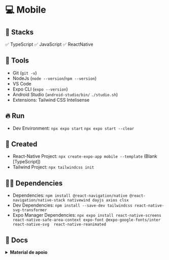 # :computer: Mobile

## :briefcase: Stacks

✅ TypeScript
✅ JavaScript
✅ ReactNative

## :hammer: Tools

- Git (`git -v`)
- NodeJs (`node --version`/`npm --version`)
- VS Code
- Expo CLI (`expo --version`)
- Android Studio (`android-studio/bin/` `./studio.sh`)
- Extensions: Tailwind CSS Intelisense

## :fire: Run

- Dev Environment: `npx expo start` `npx expo start --clear`

## :baby: Created

- React-Native Project: `npx create-expo-app mobile --template` (Blank [TypeScript])
- Tailwind Project: `npx tailwindcss init`

## :ok_man: Dependencies

- Dependencies: `npm install @react-navigation/native @react-navigation/native-stack nativewind dayjs axios clsx`
- Dev Dependencies: `npm install --save-dev tailwindcss react-native-svg-transformer`
- Expo Manager Dependencies: `npx expo install react-native-screens react-native-safe-area-context expo-font @expo-google-fonts/inter react-native-svg  react-native-reanimated`

## :page_facing_up: Docs

<details>
<summary><b>Material de apoio</b></summary>

### :scroll: Documentações oficiais

- **Documentação:**
  - Expo: `https://expo.dev/`
  - NativeWind: `https://www.nativewind.dev/`
  - SVG Transformer: `https://github.com/kristerkari/react-native-svg-transformer`
  - Icons: `https://oblador.github.io/react-native-vector-icons/`
  - ReactNavigation: `https://reactnavigation.org/`
  - ReactNative Reanimated: `https://docs.swmansion.com/react-native-reanimated/`

<details>